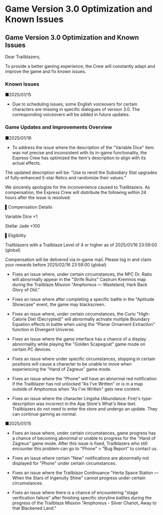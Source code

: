 # Game Version 3.0 Optimization and Known Issues
## Game Version 3.0 Optimization and Known Issues


Dear Trailblazers,

To provide a better gaming experience, the Crew will constantly adapt and improve the game and fix known issues.

### Known Issues

■2025/01/15

- Due to scheduling issues, some English voiceovers for certain characters are missing in specific dialogues of version 3.0. The corresponding voiceovers will be added in future updates.

### Game Updates and Improvements Overview

■2025/01/16

- To address the issue where the description of the "Variable Dice" item was not precise and inconsistent with its in-game functionality, the Express Crew has optimized the item's description to align with its actual effects.

The updated description will be: "Use to reroll the Subsidiary Stat upgrades of fully-enhanced 5-star Relics and randomize their values."

We sincerely apologize for the inconvenience caused to Trailblazers. As compensation, the Express Crew will distribute the following within 24 hours after the issue is resolved:

▌Compensation Details

Variable Dice ×1

Stellar Jade ×100

▌Eligibility

Trailblazers with a Trailblaze Level of 4 or higher as of 2025/01/16 23:59:00 (global)

Compensation will be delivered via in-game mail. Please log in and claim your rewards before 2025/02/16 23:59:00 (global)

- Fixes an issue where, under certain circumstances, the NPC Dr. Ratio will abnormally appear in the "Strife Ruins" Castrum Kremnos map during the Trailblaze Mission "Amphoreus — Wasteland, Hark Back Glory of Old."

- Fixes an issue where after completing a specific battle in the "Aptitude Showcase" event, the game may blackscreen.

- Fixes an issue where, under certain circumstances, the Curio "High-Calorie Diet (Decrypted)" will abnormally activate multiple Boundary Equation effects in battle when using the "Planar Ornament Extraction" function in Divergent Universe.

- Fixes an issue where the game interface has a chance of a display abnormality while playing the "Golden Scapegoat" game mode on certain PC devices.

- Fixes an issue where under specific circumstances, stopping in certain positions will cause a character to be unable to move when experiencing the "Hand of Zagreus" game mode.

- Fixes an issue where the "Phone" will have an abnormal red notification if the Trailblazer has not unlocked "As I've Written" or is in a map outside of Amphoreus when "As I've Written" gets new content.

- Fixes an issue where the character Lingsha (Abundance: Fire)'s type-description was incorrect in the App Store's What's New text. Trailblazers do not need to enter the store and undergo an update. They can continue gaming as normal.

■2025/01/15

- Fixes an issue where, under certain circumstances, game progress has a chance of becoming abnormal or unable to progress for the "Hand of Zagreus" game mode. After this issue is fixed, Trailblazers who still encounter this problem can go to "Phone" > "Bug Report" to contact us.

- Fixes an issue where certain "New" notifications are abnormally not displayed for "Phone" under certain circumstances.

- Fixes an issue where the Trailblaze Continuance "Herta Space Station — When the Stars of Ingenuity Shine" cannot progress under certain circumstances.

- Fixes an issue where there is a chance of encountering "stage verification failure" after finishing specific storyline battles during the progress of the Trailblaze Mission "Amphoreus - Silver Chariot, Away to that Blackened Land."
